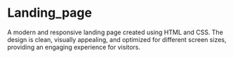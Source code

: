# Landing_page
A modern and responsive landing page created using HTML and CSS. The design is clean, visually appealing, and optimized for different screen sizes, providing an engaging experience for visitors.
